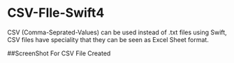 # CSV-FIle-Swift4
CSV (Comma-Seprated-Values) can be used instead of .txt files using Swift, CSV files have speciality that they can be seen as Excel Sheet format.  


##ScreenShot For CSV File Created
